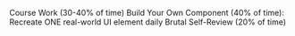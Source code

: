 Course Work (30-40% of time)
Build Your Own Component (40% of time): Recreate ONE real-world UI element daily
Brutal Self-Review (20% of time)